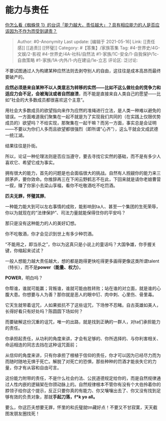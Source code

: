 # 能力与责任
[你怎么看《蜘蛛侠 1》的台词「能力越大，责任越大」？具有相应能力的人是否应该因为不作为而受到谴责？](https://www.zhihu.com/question/20545687/answer/1495942164)

> Author: #0-Anonymity
> Last update: [编辑于 2021-05-16]
> Link: [[责任感]] [[追责]] [[怀璧]]
> Category: #【答集】/家族答集
> Tag: #4-世界史/4G-文娱/2-影视 #4-世界史/4A-社科/自然法 #1-家族/1C-安全/1-自我保护/1c-自救策略 #1-家族/1A-内外/1-内在建设/1e-立志
> 评论区:
> 泛讨论:

不要试图通过人为构建某种应然法则去剥夺别人的自由，这往往是成本高昂而最终要破产的。

**应然必须是来自某种不以人类意志为转移的实然——比如不这么做社会的竞争力和适应力会不足，会被淘汰或者自然崩溃**，而不能是直接来自人类自己的愿望——比如“社会的大多数成员都很喜欢这个主意”。

用社会大多数成员的欲望指向来作为应然的准绳进行立法，是人类一种难以避免的错误。一方面难道我们聚集在一起不就是为了实现我们共同的（在实践上仅限优势成员的）欲望吗？不给实现，那聚集在一起干嘛？而另一方面，事实总是会证明——不要以为你们人多而且欲望都很强烈（即所谓“心齐”），这么干就会文成武德一统江湖。

结果往往是扑街。

所以，论证一种伦理法则是否应当遵守，要去寻找它实然的基础，而不是有多少人喜欢它、希望它成为事实。

拥有很大的能力，首先的问题是也会面临很大的挑战。自然有人觊觎你的能力来三顾茅庐，要你效命。你推辞再三在下闲云野鹤志不在此，下回来就是请你老娘曹营一叙，赚了你家小去梁山享福，看你不吃敬酒吃不吃罚酒。

**匹夫无罪，怀璧其罪**。

一种能力能大到可以左右事情的成败，能影响到ta人、甚至一个集团的生死荣辱，你以为就现在的“法律保护”、司法力量就能保得住你的平安吗？

那只是没有这种能力的人的美好幻想。

你不吃敬酒，你才会见识到世上有多少种罚酒。

“不能用之，即当杀之”，你以为这真只是小说上的童话吗？大国争雄，你手握关键，你缩起来试试？

一般人想能力越大责任越大，想的都是跑得更快吃得更多画得更像这类所谓talent（特长），而不是**power（能量、权力）**。

**POWER**，明白吗？

你帮谁，谁就可能赢；背叛谁，谁就可能由胜转败；站在谁的对立面，就是谁的心腹大患。你想要与人为善？那你就是恶人的眼中钉、肉中刺、心里伤、骨里毒。

它天生就带着诅咒，人如果抵抗不了这些诅咒，下场惨不忍睹。自古英雄如美人，长得好看只有好处吗？陈圆圆下场如何？

而要破解这份沉重的诅咒，唯一的出路，就是找到正确的一群人，对ta们承担能力的责任。

你承担起责任，从功利的角度来讲，才会有足够的、你所选择的、与你利害相关、命运相连的同志去挡在这种诅咒面前；

从信仰的角度来讲，只有你承担了根植于信仰的责任，你才可以因为已经尽力而为而随时随地无惧于死亡。解脱了对死亡的恐惧，那些种种的罚酒才能丧失它的力量，你才有从容和自由可言。

这份能力附带的责任，不是什么社会约法、公民道德规定给你的，而是自然规律通过人性内嵌的逻辑架在你颈动脉上的。自然规律根本不管你有没有个大伯拎着你的脖领子给你这个提示，反正只要你真的有能力、你又嚷嚷出去了、你又没有找到足够有效的负责对象，那就**手起刀落，f*k yo all。**

要么，你这匹夫想要无罪，怀里的和氏璧就tm藏好点！不要又不甘寂寞，天天截图发朋友圈找死！
